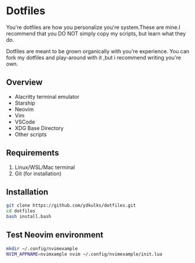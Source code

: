 # Dotfiles
You're dotfiles are how you personalize you're system.These are mine.I recommend
that you DO NOT simply copy my scripts, but learn what they do.

Dotfiles are meant to be grown organically with you're experience. You can fork
my dotfiles and play-around with it ,but i recommend writing you're own.

## Overview
- Alacritty terminal emulator
- Starship
- Neovim
- Vim
- VSCode
- XDG Base Directory
- Other scripts

## Requirements
1. Linux/WSL/Mac terminal
2. Git (for installation)

## Installation
```bash
git clone https://github.com/ydkulks/dotfiles.git
cd dotfiles
bash install.bash
```

## Test Neovim environment
```bash
mkdir ~/.config/nvimexample
NVIM_APPNAME=nvimxample nvim ~/.config/nvimexample/init.lua
```
